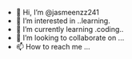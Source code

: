 - 👋 Hi, I’m @jasmeenzz241
- 👀 I’m interested in ..learning.
- 🌱 I’m currently learning .coding..
- 💞️ I’m looking to collaborate on ...
- 📫 How to reach me ...

<!---
jasmeenzz241/jasmeenzz241 is a ✨ special ✨ repository because its `README.md` (this file) appears on your GitHub profile.
You can click the Preview link to take a look at your changes.
--->
